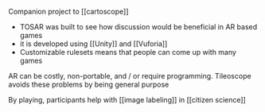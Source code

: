 Companion project to [[cartoscope]]

 - TOSAR was built to see how discussion would be beneficial in AR based games
 - it is developed using [[Unity]] and [[Vuforia]]
 - Customizable rulesets means that people can come up with many games

AR can be costly, non-portable, and / or require programming. Tileoscope avoids these problems by being general purpose

By playing, participants help with [[image labeling]] in [[citizen science]]
